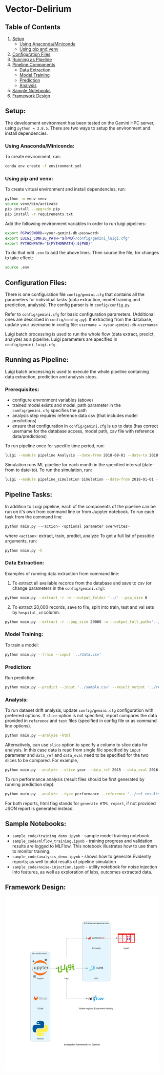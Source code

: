 # Vector-Delirium

## Table of Contents

1. [Setup](#setup)
    * [Using Anaconda/Miniconda](#conda)
    * [Using pip and venv](#pipvenv)
2. [Configuration Files](#config)
3. [Running as Pipeline](#pipeline)
4. [Pipeline Components](#components)
    * [Data Extraction](#data)
    * [Model Training](#training)
    * [Prediction](#prediction)
    * [Analysis](#analysis)
5. [Sample Notebooks](#notebooks)
6. [Framework Design](#design)


## Setup: <a name="setup"></a>

The development environment has been tested on the Gemini HPC server, using
`python = 3.8.5`. There are two ways to setup the environment and install
dependencies.

### Using Anaconda/Miniconda: <a name="conda"></a>

To create environment, run:
```bash
conda env create -f environment.yml
```

### Using pip and venv: <a name="pipvenv"></a>

To create virtual environment and install dependencies, run:
```bash
python -m venv venv
source venv/bin/activate
pip install --upgrade pip
pip install -r requirements.txt
```

Add the following environment variables in order to run luigi pipelines: 
```bash
export PGPASSWORD=<your-gemini-db-password>
export LUIGI_CONFIG_PATH="${PWD}/config/gemini_luigi.cfg"
export PYTHONPATH="${PYTHONPATH}:${PWD}"
```

To do that edit `.env` to add the above lines. Then source the file, for
changes to take effect:
```bash
source .env
```

## Configuration Files: <a name="config"></a>

There is one configuration file `config/gemini.cfg` that contains all the
parameters for individual tasks (data extraction, model training and prediction,
analysis). The config parser is in `config/config.py`.

Refer to `config/gemini.cfg` for basic configuration parameters.
(Additional ones are described in `config/config.py`). If extracting from the
database, update your username in config file: `username = <your-gemini-db-username>`

Luigi batch processing is used to run the whole flow (data extract, predict,
analyze) as a pipeline. Luigi parameters are apecified in `config/gemini_luigi.cfg`.

## Running as Pipeline: <a name="pipeline"></a>

Luigi batch processing is used to execute the whole pipeline containing
data extraction, prediction and analysis steps.

### Prerequisites:

* configure envronment variables (above)
* trained model exists and model_path parameter in the `config/gemini.cfg`
specifies the path
* analysis step requires reference data csv (that includes model predictions) 
* ensure that configuration in `config/gemini.cfg` is up to date
(has correct username for the database access, model path, csv file with
reference data/predictions) 

To run pipeline once for specific time period, run:

```bash
luigi --module pipeline Analysis --date-from 2018-08-01 --date-to 2018-10-01 --local-scheduler
```

Simulation runs ML pipeline for each month in the specified interval
(date-from to date-to). To run the simulation, run:

```bash
luigi --module pipeline_simulation Simulation --date-from 2018-01-01 --date-to 2020-06-01 --local-scheduler
```

## Pipeline Tasks: <a name="components"></a>

In addition to Luigi pipeline, each of the components of the pipeline can be run
on it's own from command line or from Jupyter notebook.
To run each task from the command line:
```bash
python main.py --<action> <optional parameter overwrites>
```

where `<action>`: extract, train, predict, analyze
To get a full list of possible arguments, run:

```bash
python main.py -h
```

### Data Extraction:  <a name="data"></a>

Examples of running data extraction from command line:

1) To extract all available records from the database and save to csv
(or change parameters in the `config/gemini.cfg`):

```bash
python main.py --extract -r -w --output_folder '../' --pop_size 0
```

2) To extract 20,000 records, save to file, split into train, test and val sets
by `hospital_id` column:

```bash
python main.py --extract -r --pop_size 20000 -w --output_full_path='../temp.csv' --split_column hospital_id --test_split 3 --val_split 7 
```

### Model Training:  <a name="training"></a>

To train a model:

```bash
python main.py --train --input '../data.csv'
```

### Prediction:  <a name="prediction"></a>

Run prediction:

```bash
python main.py --predict --input '../sample.csv' --result_output '../result.csv'
```

### Analysis:  <a name="analysis"></a>

To run dataset drift analysis, update `config/gemini.cfg` configuration with
preferred options. If `slice` option is not specified, report compares the data
provided in `reference` and `test` files (specified in config file or as command
line options). 

```bash
python main.py --analyze -html
```

Alternatively, can use `slice` option to specify a column to slice data for
analysis. In this case data is read from single file specified by `input`
parameter and `data_ref` and `data_eval` need to be specified for the two slices
to be compared. For example,

```bash
python main.py --analyze --slice year --data_ref 2015 --data_eval 2016 -html
```

To run performance analysis (result files should be first generated by running
prediction step):

```bash
python main.py --analyze --type performance --reference '../ref_results.csv' --test '../test_results.csv -html
```

For both reports, html flag stands for `generate HTML report`, if not provided
JSON report is generated instead.

## Sample Notebooks:  <a name="notebooks"></a>

* `sample_code/training_demo.ipynb` - sample model training notebook
* `sample_code/mlflow_training.ipynb` - training progress and validation results
are logged to MLFlow. This notebook illustrates how to use them to monitor
training.
* `sample_code/analysis_demo.ipynb` - shows how to generate Evidently reports; as
well to plot results of pipeline simulation
* `sample_code/noise-injection.ipynb` - utility notebook for noise injection into
features, as well as exploration of labs, outcomes extracted data.

## Framework Design: <a name="design"></a>

<p float="left">
  <img src="./assets/evaluation_framework_on_gemini.png" />
</p>
